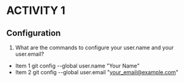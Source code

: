 # **ACTIVITY 1**
## Configuration
1. What are the commands to configure your user.name and your user.email?
* Item 1 git config --global user.name "Your Name"
* Item 2 git config --global user.email "your_email@example.com"
